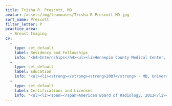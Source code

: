 ```yaml
---
title: Trisha R. Prescott, MD
avatar: /assets/img/teammates/Trisha R Prescott MD.jpg
sort_name: Prescott
filter_letter: P
practice_area:
  - Breast Imaging
cv:
  - 
    type: set_default
    label: Residency and Fellowships
    info: '<h4>Internships</h4><ul><li>Hennepin County Medical Center, Minneapolis, MN, 2008</li></ul><h4>Residencies</h4><ul><li>University of Minnesota School of Medicine, Minneapolis, MN, 2012</li></ul><h4>Fellowships</h4><ul><li>University of Minnesota Medical School, Minneapolis, MN, Breast Imaging, 2013<span></span></li></ul>'
  - 
    type: set_default
    label: Education
    info: '<ul><li><strong></strong><strong>2007</strong> - MD, University of Minnesota Medical School, Minneapolis, MN</li><li><strong>2000</strong> - BS, University of Minnesota, Minneapolis, MN<span></span></li></ul>'
  - 
    type: set_default
    label: Certifications and Licenses
    info: '<ul><li><span></span>American Board of Radiology, 2012</li><li>Minnesota Medical License</li><li>North Dakota Medical License</li><li>Wisconsin Medical License<span></span></li></ul>'
---
```

